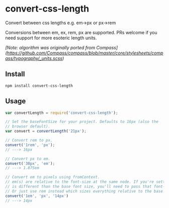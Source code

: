 # convert-css-length
Convert between css lengths e.g. em->px or px->rem

Conversions between em, ex, rem, px are supported. PRs welcome if
you need support for more esoteric length units.

*[Note: algorithm was originally ported from Compass] (https://github.com/Compass/compass/blob/master/core/stylesheets/compass/typography/_units.scss)*

## Install
`npm install convert-css-length`

## Usage
```javascript
var convertLength = require('convert-css-length');

// Set the baseFontSize for your project. Defaults to 16px (also the
// browser default).
var convert = convertLength('21px');

// Convert rem to px.
convert('1rem', 'px');
// ---> 16px

// Convert px to em.
convert('30px', 'em');
// ---> 1.875em

// Convert em to pixels using fromContext.
// em(s) are relative to the font-size at the same node. If you're setting an em on a node whose font-size
// is different than the base font size, you'll need to pass that font-size as the third parameter.
// Or just use rem instead which sizes everything relative to the base node.
convert('1em', 'px', '14px')
// ---> 14px
```
